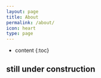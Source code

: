 ```yaml
---
layout: page
title: About
permalink: /about/
icon: heart
type: page
---
```


* content
{:toc}

## still under construction

